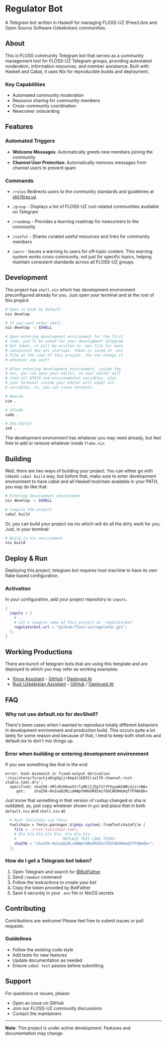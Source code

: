 # Regulator Bot

A Telegram bot written in Haskell for managing FLOSS-UZ (Free/Libre and Open Source Software Uzbekistan) communities.

## About

This is FLOSS community Telegram bot that serves as a community management tool for FLOSS-UZ Telegram groups, providing automated moderation, information resources, and member assistance. Built with Haskell and Cabal, it uses Nix for reproducible builds and deployment.

### Key Capabilities
- Automated community moderation
- Resource sharing for community members
- Cross-community coordination
- Newcomer onboarding

## Features

### Automated Triggers
- **Welcome Messages**: Automatically greets new members joining the community
- **Channel User Protection**: Automatically removes messages from channel users to prevent spam

### Commands

- `/rules`
Redirects users to the community standards and guidelines at [std.floss.uz](https://std.floss.uz)

- `/group` -
Displays a list of FLOSS-UZ rust-related communities available on Telegram

- `/roadmap` -
Provides a learning roadmap for newcomers to the community

- `/useful` -
Shares curated useful resources and links for community members

- `/warn` -
Issues a warning to users for off-topic content. This warning system works cross-community, not just for specific topics, helping maintain consistent standards across all FLOSS-UZ groups.

## Development

The project has `shell.nix` which has development environment preconfigured already for you. Just open your terminal and at the root of this project:

```bash
# Open in bash by default
nix develop

# If you want other shell
nix develop -c $SHELL

# Upon entering development environment for the first
# time, you'll be asked for your development telegram
# bot token, it will be written to .env file for more
# convenient dev env startups. Token is saved at .env
# file at the root of this project. You can change it
# whenever you want!

# After entering development environment, inside the
# env, you can open your editor, so your editor will
# read all $PATH and environmental variables, also
# your terminal inside your editor will adopt all
# variables, so, you can close terminal.

# Neovim
vim .

# VSCode
code .

# Zed Editor
zed .
```

The development environment has whatever you may need already, but feel free to add or remove whatever inside `flake.nix`.

## Building

Well, there are two ways of building your project. You can either go with classic `cabal build` way, but before that, make sure to enter development environment to have cabal and all Haskell toolchain available in your PATH, you may do like that:

```bash
# Entering development environment
nix develop -c $SHELL

# Compile the project
cabal build
```

Or, you can build your project via nix which will do all the dirty work for you. Just, in your terminal:

```bash
# Build in nix environment
nix build
```

## Deploy & Run

Deploying this project, telegram bot requires host machine to have its own flake based configuration.

### Activation

In your configuration, add your project repository to `inputs`.

```nix
{
  inputs = {
    # ...
    # Let's imagine name of this project as `regulatorbot`
    regulatorbot.url = "github:floss-uz/regulator.git";
  };
}
```

## Working Productions

There are bunch of telegram bots that are using this template and are deployed to which you may refer as working examples:

- [Xinux Assistant](https://t.me/xinuxmgrbot) - [GitHub](https://github.com/xinux-org/telegram) / [Deployed At](https://github.com/kolyma-labs/instances/blob/main/nixos/kolyma-2/services/xinux.nix)
- [Rust Uzbekistan Assistant](https://t.me/rustaceanbot) - [GitHub](https://github.com/rust-lang-uz/telegram) / [Deployed At](https://github.com/kolyma-labs/instances/blob/main/nixos/kolyma-2/services/rustina.nix)

## FAQ

### Why not use default.nix for devShell?

There's been cases when I wanted to reproduce totally different behaviors in development environment and production build. This occurs quite a lot lately for some reason and because of that, I tend to keep both shell.nix and default.nix to don't mix things up.

### Error when building or entering development environment

If you see something like that in the end:

```
error: hash mismatch in fixed-output derivation '/nix/store/fsrachja0ig5gijrkbpal1b031lzalf0-channel-rust-stable.toml.drv':
  specified: sha256-vMlz0zHduoXtrlu0Kj1jEp71tYFXyymACW8L4jzrzNA=
     got:    sha256-Hn2uaQzRLidAWpfmRwSRdImifGUCAb9HeAqTYFXWeQk=
```

Just know that something in that version of rustup changed or sha is outdated, so, just copy whatever shown in `got` and place that in both `default.nix` and `shell.nix` at:

```nix
  # Rust Toolchain via fenix
  toolchain = fenix.packages.${pkgs.system}.fromToolchainFile {
    file = ./rust-toolchain.toml;
    # Bla bla bla bla bla, bla bla bla.
    #                     REPLACE THIS LONG THING!
    sha256 = "sha256-Hn2uaQzRLidAWpfmRwSRdImifGUCAb9HeAqTYFXWeQk=";
  };
```

### How do I get a Telegram bot token?

1. Open Telegram and search for [@BotFather](https://t.me/botfather)
2. Send `/newbot` command
3. Follow the instructions to create your bot
4. Copy the token provided by BotFather
5. Save it securely in your `.env` file or NixOS secrets

## Contributing

Contributions are welcome! Please feel free to submit issues or pull requests.

### Guidelines
- Follow the existing code style
- Add tests for new features
- Update documentation as needed
- Ensure `cabal test` passes before submitting

## Support

For questions or issues, please:
- Open an issue on GitHub
- Join our FLOSS-UZ community discussions
- Contact the maintainers

---

**Note**: This project is under active development. Features and documentation may change.

[Xinux Community]: https://github.com/xinux-org
[available default options]: #available-default-options